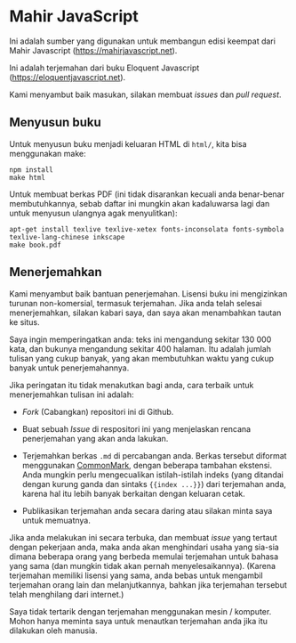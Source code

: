 # Mahir JavaScript

Ini adalah sumber yang digunakan untuk membangun edisi keempat dari Mahir Javascript (https://mahirjavascript.net).

Ini adalah terjemahan dari buku Eloquent Javascript (https://eloquentjavascript.net).

Kami menyambut baik masukan, silakan membuat *issues* dan *pull request*.

## Menyusun buku

Untuk menyusun buku menjadi keluaran HTML di `html/`, kita bisa menggunakan make:

    npm install
    make html

Untuk membuat berkas PDF (ini tidak disarankan kecuali anda benar-benar membutuhkannya, sebab daftar ini mungkin akan kadaluwarsa lagi dan untuk menyusun ulangnya agak menyulitkan):

    apt-get install texlive texlive-xetex fonts-inconsolata fonts-symbola texlive-lang-chinese inkscape
    make book.pdf

## Menerjemahkan

Kami menyambut baik bantuan penerjemahan. Lisensi buku ini mengizinkan turunan non-komersial, termasuk terjemahan. Jika anda telah selesai menerjemahkan, silakan kabari saya, dan saya akan menambahkan tautan ke situs.

Saya ingin memperingatkan anda: teks ini mengandung sekitar 130 000 kata, dan bukunya mengandung sekitar 400 halaman. Itu adalah jumlah tulisan yang cukup banyak, yang akan membutuhkan waktu yang cukup banyak untuk penerjemahannya.

Jika peringatan itu tidak menakutkan bagi anda, cara terbaik untuk menerjemahkan tulisan ini adalah:

 - *Fork* (Cabangkan) repositori ini di Github.

 - Buat sebuah *Issue* di respositori ini yang menjelaskan rencana penerjemahan yang akan anda lakukan.

 - Terjemahkan berkas `.md` di percabangan anda. Berkas tersebut diformat menggunakan [CommonMark](https://commonmark.org), dengan beberapa tambahan ekstensi. Anda mungkin perlu mengecualikan istilah-istilah indeks (yang ditandai dengan kurung ganda dan sintaks `{{index ...}}`) dari terjemahan anda, karena hal itu lebih banyak berkaitan dengan keluaran cetak.

 - Publikasikan terjemahan anda secara daring atau silakan minta saya untuk memuatnya.

Jika anda melakukan ini secara terbuka, dan membuat *issue* yang tertaut dengan pekerjaan anda, maka anda akan menghindari usaha yang sia-sia dimana beberapa orang yang berbeda memulai terjemahan untuk bahasa yang sama (dan mungkin tidak akan pernah menyelesaikannya). (Karena terjemahan memiliki lisensi yang sama, anda bebas untuk mengambil terjemahan orang lain dan melanjutkannya, bahkan jika terjemahan tersebut telah menghilang dari internet.)

Saya tidak tertarik dengan terjemahan menggunakan mesin / komputer. Mohon hanya meminta saya untuk menautkan terjemahan anda jika itu dilakukan oleh manusia.
